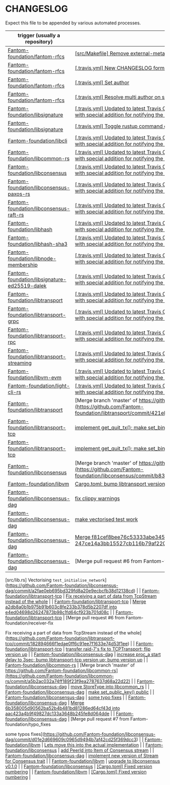CHANGESLOG
==========
Expect this file to be appended by various automated processes.

  | trigger (usually a repository) | commit |
  | ------------------------------ | ------ |
  | [Fantom-foundation/fantom-rfcs](https://github.com/Fantom-foundation/fantom-rfcs)  | [[src/Makefile] Remove external-metadata](https://github.com/Fantom-foundation/fantom-rfcs/commit/2f5369cf8f75b2b71a9e7a391cf1453c6aef807b)  |
  | [Fantom-foundation/fantom-rfcs](https://github.com/Fantom-foundation/fantom-rfcs) | [[.travis.yml] New CHANGESLOG format](https://github.com/Fantom-foundation/fantom-rfcs/commit/c9252fa565aa4969678500540abed7a54b53c725) |
  | [Fantom-foundation/fantom-rfcs](https://github.com/Fantom-foundation/fantom-rfcs) | [[.travis.yml] Set author](https://github.com/Fantom-foundation/fantom-rfcs/commit/ad850b40a8ce4db0fbafd79512113c08ca9b9180) |
  | [Fantom-foundation/fantom-rfcs](https://github.com/Fantom-foundation/fantom-rfcs) | [[.travis.yml] Resolve multi author on single commit](https://github.com/Fantom-foundation/fantom-rfcs/commit/601d72c26e009c6010c11756ca769e1c01b3cfd7) |
  | [Fantom-foundation/libsignature](https://github.com/Fantom-foundation/libsignature) | [[.travis.yml] Updated to latest Travis CI configuration format we specialised for Rust, with special addition for notifying the website of change](https://github.com/Fantom-foundation/libsignature/commit/d2a10c835f1c6ca10e6c036573953c5fb23e4e38) |
  | [Fantom-foundation/libsignature](https://github.com/Fantom-foundation/libsignature) | [[.travis.yml] Toggle rustup command check](https://github.com/Fantom-foundation/libsignature/commit/02f90b2a2d3870a8d6954db4976f2d0c7003edf4) |
  | [Fantom-foundation/libcli](https://github.com/Fantom-foundation/libcli) | [[.travis.yml] Updated to latest Travis CI configuration format we specialised for Rust, with special addition for notifying the website of change](https://github.com/Fantom-foundation/libcli/commit/53ac87615b6de8ce28e8698f8cd423196847a61d) |
  | [Fantom-foundation/libcommon-rs](https://github.com/Fantom-foundation/libcommon-rs) | [[.travis.yml] Updated to latest Travis CI configuration format we specialised for Rust, with special addition for notifying the website of change](https://github.com/Fantom-foundation/libcommon-rs/commit/41ba45e5b7d23107e4fd5bd4460c9aff388b69a3) |
  | [Fantom-foundation/libconsensus](https://github.com/Fantom-foundation/libconsensus) | [[.travis.yml] Updated to latest Travis CI configuration format we specialised for Rust, with special addition for notifying the website of change](https://github.com/Fantom-foundation/libconsensus/commit/21772b3e4a584fa4b9e659eced0fa8ed2b9ffad7) |
  | [Fantom-foundation/libconsensus-paxos-rs](https://github.com/Fantom-foundation/libconsensus-paxos-rs) | [[.travis.yml] Updated to latest Travis CI configuration format we specialised for Rust, with special addition for notifying the website of change](https://github.com/Fantom-foundation/libconsensus-paxos-rs/commit/d320aac7433290eab76d1b49685fcbe731db82be) |
  | [Fantom-foundation/libconsensus-raft-rs](https://github.com/Fantom-foundation/libconsensus-raft-rs) | [[.travis.yml] Updated to latest Travis CI configuration format we specialised for Rust, with special addition for notifying the website of change](https://github.com/Fantom-foundation/libconsensus-raft-rs/commit/61f6b33ca8bfc0e8aa9bbf584016eaecf6fdd6ab) |
  | [Fantom-foundation/libhash](https://github.com/Fantom-foundation/libhash) | [[.travis.yml] Updated to latest Travis CI configuration format we specialised for Rust, with special addition for notifying the website of change](https://github.com/Fantom-foundation/libhash/commit/f98ab42cf10bff71dfb3ef7a70e5f99b85e62a2b) |
  | [Fantom-foundation/libhash-sha3](https://github.com/Fantom-foundation/libhash-sha3) | [[.travis.yml] Updated to latest Travis CI configuration format we specialised for Rust, with special addition for notifying the website of change](https://github.com/Fantom-foundation/libhash-sha3/commit/8fe424d5c8759589b29cc863851f1087599841c2) |
  | [Fantom-foundation/libnode-membership](https://github.com/Fantom-foundation/libnode-membership) | [[.travis.yml] Updated to latest Travis CI configuration format we specialised for Rust, with special addition for notifying the website of change](https://github.com/Fantom-foundation/libnode-membership/commit/3edf484a7aa9d269534dd6fe3e33126494791c73) |
  | [Fantom-foundation/libsignature-ed25519-dalek](https://github.com/Fantom-foundation/libsignature-ed25519-dalek) | [[.travis.yml] Updated to latest Travis CI configuration format we specialised for Rust, with special addition for notifying the website of change](https://github.com/Fantom-foundation/libsignature-ed25519-dalek/commit/210bae7b7c32c5816758efc382c4c24b3c39ba13) |
  | [Fantom-foundation/libtransport](https://github.com/Fantom-foundation/libtransport) | [[.travis.yml] Updated to latest Travis CI configuration format we specialised for Rust, with special addition for notifying the website of change](https://github.com/Fantom-foundation/libtransport/commit/ec1e779814604bd2b93c4367c2d7e0fc32c240dd) |
  | [Fantom-foundation/libtransport-grpc](https://github.com/Fantom-foundation/libtransport-grpc) | [[.travis.yml] Updated to latest Travis CI configuration format we specialised for Rust, with special addition for notifying the website of change](https://github.com/Fantom-foundation/libtransport-grpc/commit/1d9002e74d067c279fa2a33d5f1e475dbc8f6ca5) |
  | [Fantom-foundation/libtransport-rpc](https://github.com/Fantom-foundation/libtransport-rpc) | [[.travis.yml] Updated to latest Travis CI configuration format we specialised for Rust, with special addition for notifying the website of change](https://github.com/Fantom-foundation/libtransport-rpc/commit/19775a2ca0e8f838c7ab22500241ff2ef0a47bdc) |
  | [Fantom-foundation/libtransport-streaming](https://github.com/Fantom-foundation/libtransport-streaming) | [[.travis.yml] Updated to latest Travis CI configuration format we specialised for Rust, with special addition for notifying the website of change](https://github.com/Fantom-foundation/libtransport-streaming/commit/60d3bf21fa879770459d4ddb2d495e140079e597) |
  | [Fantom-foundation/libvm-evm](https://github.com/Fantom-foundation/libvm-evm) | [[.travis.yml] Updated to latest Travis CI configuration format we specialised for Rust, with special addition for notifying the website of change](https://github.com/Fantom-foundation/libvm-evm/commit/5c6df0deb042195fceeb8eff349b913c7115561e) |
  | [Fantom-foundation/light-cli-rs](https://github.com/Fantom-foundation/light-cli-rs) | [[.travis.yml] Updated to latest Travis CI configuration format we specialised for Rust, with special addition for notifying the website of change](https://github.com/Fantom-foundation/light-cli-rs/commit/a243a7d48232d08fba3be29d093d24c0c299ef56) |
  | [Fantom-foundation/libtransport](https://github.com/Fantom-foundation/libtransport) | [Merge branch 'master' of https://github.com/Fantom-foundation/libtransport](https://github.com/Fantom-foundation/libtransport/commit/421eb2423904668d605cef6ee1a85cbd217d5d8b) |
  | [Fantom-foundation/libtransport-tcp](https://github.com/Fantom-foundation/libtransport-tcp) | [implement get_quit_tx(); make set_bind_net_addr() public](https://github.com/Fantom-foundation/libtransport-tcp/commit/f9c5046b9dcbe8890b2f58b91189e95887a02d17) |
  | [Fantom-foundation/libtransport-tcp](https://github.com/Fantom-foundation/libtransport-tcp) | [implement get_quit_tx(); make set_bind_net_addr() public](https://github.com/Fantom-foundation/libtransport-tcp/commit/e4ed04698d26247873b98c1fd64cf923b701d08c) |
  | [Fantom-foundation/libconsensus](https://github.com/Fantom-foundation/libconsensus) | [Merge branch 'master' of https://github.com/Fantom-foundation/libconsensus](https://github.com/Fantom-foundation/libconsensus/commit/b8372e6022552e77f5bed4eab6532368ab670f96) |
  | [Fantom-foundation/libvm](https://github.com/Fantom-foundation/libvm) | [Cargo.toml: bump libtransport version](https://github.com/Fantom-foundation/libvm/commit/615778956f1c680098e0977a0b178a880180c140) |
  | [Fantom-foundation/libconsensus-dag](https://github.com/Fantom-foundation/libconsensus-dag) | [fix clippy warnings](https://github.com/Fantom-foundation/libconsensus-dag/commit/247ce14a3bb15527cb116b79af2205cae35f7bbf) |
  | [Fantom-foundation/libconsensus-dag](https://github.com/Fantom-foundation/libconsensus-dag) | [make vectorised test work](https://github.com/Fantom-foundation/libconsensus-dag/commit/f81cef8bee76c53333abe345defcfda0b498b176) |
  | [Fantom-foundation/libconsensus-dag](https://github.com/Fantom-foundation/libconsensus-dag) | [Merge f81cef8bee76c53333abe345defcfda0b498b176 into 247ce14a3bb15527cb116b79af2205cae35f7bbf](https://github.com/Fantom-foundation/libconsensus-dag/commit/562fbe02e5d54522c9300bf81d7c5dd5e5e2f817) |
  | [Fantom-foundation/libconsensus-dag](https://github.com/Fantom-foundation/libconsensus-dag) | [Merge pull request #6 from Fantom-foundation/vectorise-test

[src/lib.rs] Vectorising `test_initialise_network`](https://github.com/Fantom-foundation/libconsensus-dag/commit/a2fae0eb695bd329fd8a20e9ecbcfb38d12138cd) |
  | [Fantom-foundation/libtransport-tcp](https://github.com/Fantom-foundation/libtransport-tcp) | [Fix receiving a part of data from TcpStream instead of the whole](https://github.com/Fantom-foundation/libtransport-tcp/commit/a2db8a0b1b975b91b603c8fe233b378d5b2207df) |
  | [Fantom-foundation/libtransport-tcp](https://github.com/Fantom-foundation/libtransport-tcp) | [Merge a2db8a0b1b975b91b603c8fe233b378d5b2207df into e4ed04698d26247873b98c1fd64cf923b701d08c](https://github.com/Fantom-foundation/libtransport-tcp/commit/21130ccd86fc6d943dc29e03e0456c6d74b90bf4) |
  | [Fantom-foundation/libtransport-tcp](https://github.com/Fantom-foundation/libtransport-tcp) | [Merge pull request #6 from Fantom-foundation/receiver-fix

Fix receiving a part of data from TcpStream instead of the whole](https://github.com/Fantom-foundation/libtransport-tcp/commit/182894666f1edae0ff6c91ee7f1633e74d53f1ee) |
  | [Fantom-foundation/libtransport-tcp](https://github.com/Fantom-foundation/libtransport-tcp) | [transfer raid-7's fix to TCPTransport; flip version up](https://github.com/Fantom-foundation/libtransport-tcp/commit/35ad6f4967c8eca5dcdb281976de2cfbe8b0df06) |
  | [Fantom-foundation/libconsensus-dag](https://github.com/Fantom-foundation/libconsensus-dag) | [increase proc_a start delay to 3sec; bump libtransport-tcp version up;  bump version up](https://github.com/Fantom-foundation/libconsensus-dag/commit/126e28f60a2137391f4a263433c4998b03dcb47a) |
  | [Fantom-foundation/libcommon-rs](https://github.com/Fantom-foundation/libcommon-rs) | [Merge branch 'master' of https://github.com/Fantom-foundation/libcommon-rs](https://github.com/Fantom-foundation/libcommon-rs/commit/a5b2ac032a74ff189f23f9ea2787637d68a22d22) |
  | [Fantom-foundation/libconsensus-dag](https://github.com/Fantom-foundation/libconsensus-dag) | [move StoreType into libcommon_rs](https://github.com/Fantom-foundation/libconsensus-dag/commit/bc13e2ce2b57e752ac9b15c4b717db84a0af9ea1) |
  | [Fantom-foundation/libconsensus-dag](https://github.com/Fantom-foundation/libconsensus-dag) | [make set_public_key() public](https://github.com/Fantom-foundation/libconsensus-dag/commit/aac423a4b9f49827dc133a3648b245fe8d064dde) |
  | [Fantom-foundation/libconsensus-dag](https://github.com/Fantom-foundation/libconsensus-dag) | [some typo fixes](https://github.com/Fantom-foundation/libconsensus-dag/commit/6b358005d90562ba52b4b481bd81286ed64cf43d) |
  | [Fantom-foundation/libconsensus-dag](https://github.com/Fantom-foundation/libconsensus-dag) | [Merge 6b358005d90562ba52b4b481bd81286ed64cf43d into aac423a4b9f49827dc133a3648b245fe8d064dde](https://github.com/Fantom-foundation/libconsensus-dag/commit/2a67ce62ff2bf36b03a44354a786be892c34aaa7) |
  | [Fantom-foundation/libconsensus-dag](https://github.com/Fantom-foundation/libconsensus-dag) | [Merge pull request #7 from Fantom-foundation/typo_fixes

some typos fixes](https://github.com/Fantom-foundation/libconsensus-dag/commit/d01e2d669609c0965d9494b7af42cd25f369dcc3) |
  | [Fantom-foundation/libvm](https://github.com/Fantom-foundation/libvm) | [Lets move this into the actual implementation](https://github.com/Fantom-foundation/libvm/commit/abea0eab2ca2b7d7298464edcc3efd378eb6de35) |
  | [Fantom-foundation/libconsensus](https://github.com/Fantom-foundation/libconsensus) | [add PeerId into Item of Consensus stream](https://github.com/Fantom-foundation/libconsensus/commit/664b64fd41c47509cf4dfb309e303f60f56b39f3) |
  | [Fantom-foundation/libconsensus-dag](https://github.com/Fantom-foundation/libconsensus-dag) | [implement new version of Stream for Consensus trait](https://github.com/Fantom-foundation/libconsensus-dag/commit/e5f7fb3a959e6c6b5cc380722ea0f2d7ab67b3b6) |
  | [Fantom-foundation/libvm](https://github.com/Fantom-foundation/libvm) | [upgrade to libconsensus v0.1.0](https://github.com/Fantom-foundation/libvm/commit/f17e652901d68b8a53e209b79f87772bb5d0d7f2) |
  | [Fantom-foundation/libconsensus](https://github.com/Fantom-foundation/libconsensus) | [[Cargo.toml] Fixed version numbering](https://github.com/Fantom-foundation/libconsensus/commit/05741644fde8c871c40c2298d5345647acf28b5f) |
  | [Fantom-foundation/libvm](https://github.com/Fantom-foundation/libvm) | [[Cargo.toml] Fixed version numbering](https://github.com/Fantom-foundation/libvm/commit/39c1d5109ebb0607de55f614df03abe080f5b439) |
